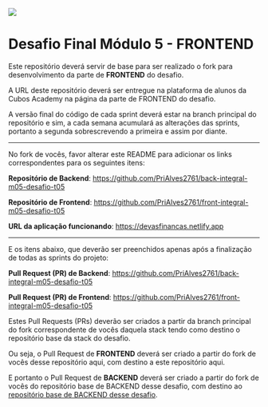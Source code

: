 ![](https://i.imgur.com/xG74tOh.png)

# Desafio Final Módulo 5 - FRONTEND

Este repositório deverá servir de base para ser realizado o fork para desenvolvimento da parte de **FRONTEND** do desafio.

A URL deste repositório deverá ser entregue na plataforma de alunos da Cubos Academy na página da parte de FRONTEND do desafio.

A versão final do código de cada sprint deverá estar na branch principal do repositório e sim, a cada semana acumulará as alterações das sprints, portanto a segunda sobrescrevendo a primeira e assim por diante.

---

No fork de vocês, favor alterar este README para adicionar os links correspondentes para os seguintes itens:

**Repositório de Backend**: https://github.com/PriAlves2761/back-integral-m05-desafio-t05

**Repositório de Frontend**: https://github.com/PriAlves2761/front-integral-m05-desafio-t05

**URL da aplicação funcionando**: https://devasfinancas.netlify.app

---

E os itens abaixo, que deverão ser preenchidos apenas após a finalização de todas as sprints do projeto: 

**Pull Request (PR) de Backend**: https://github.com/PriAlves2761/back-integral-m05-desafio-t05

**Pull Request (PR) de Frontend**: https://github.com/PriAlves2761/front-integral-m05-desafio-t05

Estes Pull Requests (PRs) deverão ser criados a partir da branch principal do fork correspondente de vocês daquela stack tendo como destino o repositório base da stack do desafio.

Ou seja, o Pull Request de **FRONTEND** deverá ser criado a partir do fork de vocês desse repositório aqui, com destino a este repositório aqui.

E portanto o Pull Request de **BACKEND** deverá ser criado a partir do fork de vocês do repositório base de BACKEND desse desafio, com destino ao [repositório base de BACKEND desse desafio](https://github.com/cubos-academy/back-integral-m05-desafio-t05).
